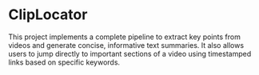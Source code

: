 # ClipLocator
This project implements a complete pipeline to extract key points from videos and generate concise, informative text summaries. It also allows users to jump directly to important sections of a video using timestamped links based on specific keywords.

